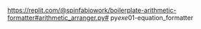 https://replit.com/@spinfabiowork/boilerplate-arithmetic-formatter#arithmetic_arranger.py#   p y _ e x e _ 0 1 - e q u a t i o n _ f o r m a t t e r  
 